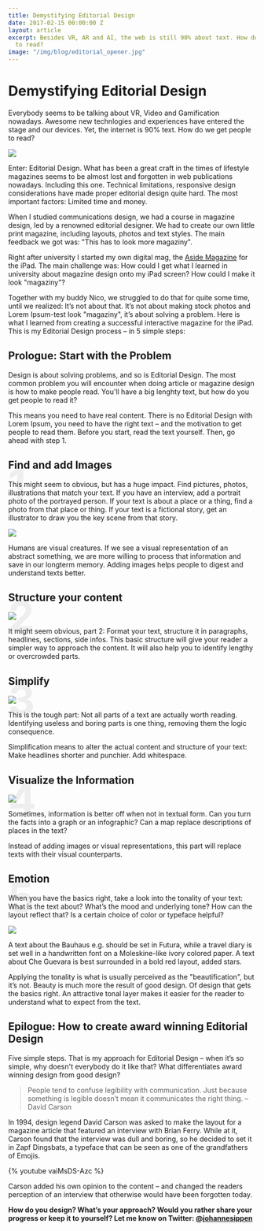 ```yaml
---
title: Demystifying Editorial Design
date: 2017-02-15 00:00:00 Z
layout: article
excerpt: Besides VR, AR and AI, the web is still 90% about text. How do I get people
  to read?
image: "/img/blog/editorial_opener.jpg"
---
```


# Demystifying Editorial Design

Everybody seems to be talking about VR, Video and Gamification nowadays. Awesome new technlogies and experiences have entered the stage and our devices. Yet, the internet is 90% text. How do we get people to read?

![](/img/blog/editorial_emotion3.jpg)

Enter: Editorial Design. What has been a great craft in the times of lifestyle magazines seems to be almost lost and forgotten in web publications nowadays. Including this one. Technical limitations, responsive design considerations have made proper editorial design quite hard. The most important factors: Limited time and money.

When I studied communications design, we had a course in magazine design, led by a renowned editorial designer. We had to create our own little print magazine, including layouts, photos and text styles. The main feedback we got was: "This has to look more magaziny". 

Right after university I started my own digital mag, the [Aside Magazine](/asidemag/) for the iPad. The main challenge was: How could I get what I learned in university about magazine design onto my iPad screen? How could I make it look "magaziny"?

Together with my buddy Nico, we struggled to do that for quite some time, until we realized: It’s not about that. It’s not about making stock photos and Lorem Ipsum-test look "magaziny", it’s about solving a problem.  Here is what I learned from creating a successful interactive magazine for the iPad. This is my Editorial Design process – in 5 simple steps:

## Prologue: Start with the Problem

Design is about solving problems, and so is Editorial Design. The most common problem you will encounter when doing article or magazine design is how to make people read. You'll have a big lenghty text, but how do you get people to read it?

This means you need to have real content. There is no Editorial Design with Lorem Ipsum, you need to have the right text – and the motivation to get people to read them. Before you start, read the text yourself. Then, go ahead with step 1.

## *1* Find and add Images

This might seem to obvious, but has a huge impact. Find pictures, photos, illustrations that match your text. If you have an interview, add a portrait photo of the portrayed person. If your text is about a place or a thing, find a photo from that place or thing. If your text is a fictional story, get an illustrator to draw you the key scene from that story.

![](/img/blog/editorial_images.jpg)

Humans are visual creatures. If we see a visual representation of an abstract something, we are more willing to process that information and save in our longterm memory. Adding images helps people to digest and understand texts better.

## *2* Structure your content

![](/img/blog/editorial_structure.jpg)

It might seem obvious, part 2: Format your text, structure it in paragraphs, headlines, sections, side infos. This basic structure will give your reader a simpler way to approach the content. It will also help you to identify lengthy or overcrowded parts.

## *3* Simplify

![](/img/blog/editorial_simplification.jpg)

This is the tough part: Not all parts of a text are actually worth reading. Identifying useless and boring parts is one thing, removing them the logic consequence.

Simplification means to alter the actual content and structure of your text: Make headlines shorter and punchier. Add whitespace. 

## *4* Visualize the Information

![](/img/blog/editorial_visualisation.jpg)

Sometimes, information is better off when not in textual form. Can you turn the facts into a graph or an infographic? Can a map replace descriptions of places in the text?

Instead of adding images or visual representations, this part will replace texts with their visual counterparts.

## *5* Emotion

When you have the basics right, take a look into the tonality of your text: What is the text about? What’s the mood and underlying tone? How can the layout reflect that? Is a certain choice of color or typeface helpful?

![](/img/blog/editorial_emotion.jpg)

A text about the Bauhaus e.g. should be set in Futura, while a travel diary is set well in a handwritten font on a Moleskine-like ivory colored paper. A text about Che Guevara is best surrounded in a bold red layout, added stars.

Applying the tonality is what is usually perceived as the "beautification", but it’s not. Beauty is much more the result of good design. Of design that gets the basics right. An attractive tonal layer makes it easier for the reader to understand what to expect from the text.

## Epilogue: How to create award winning Editorial Design

Five simple steps. That is my approach for Editorial Design – when it’s so simple, why doesn't everybody do it like that? What differentiates award winning design from good design?

> People tend to confuse legibility with communication. Just because something is legible doesn’t mean it communicates the right thing. – David Carson

In 1994, design legend David Carson was asked to make the layout for a magazine article that featured an interview with Brian Ferry. While at it, Carson found that the interview was dull and boring, so he decided to set it in Zapf Dingsbats, a typeface that can be seen as one of the grandfathers of Emojis.

{% youtube vaiMsDS-Azc %}

Carson added his own opinion to the content – and changed the readers perception of an interview that otherwise would have been forgotten today.

**How do you design? What’s your approach? Would you rather share your progress or keep it to yourself? Let me know on Twitter: [@johannesippen](http://twitter.com/johannesippen/)**

<style>
  h2 em {
    color: #eee;
    position: absolute;
    font-size: 400%;
    z-index: -1;
    font-style: normal;
  }
</style>